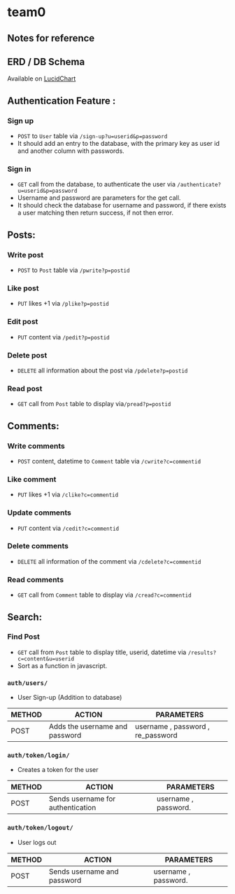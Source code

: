 # team0

## Notes for reference

## ERD / DB Schema
Available on [LucidChart](https://lucid.app/lucidchart/1e724cd3-96a3-4ccb-8882-86f0eb65a756/edit?viewport_loc=-190%2C116%2C2560%2C1168%2C0_0&invitationId=inv_dbb6ec66-c1e8-4a25-a315-0d4320e5f49c)

## Authentication Feature :
### Sign up
- `POST` to `User` table via `/sign-up?u=userid&p=password`
- It should add an entry to the database, with the primary key as user id and another column with passwords. 
### Sign in
- `GET` call from the database, to authenticate the user via `/authenticate?u=userid&p=password`
- Username and password are parameters for the get call.
- It should check the database for username and password, if there exists a user matching then return success, if not then error. 

## Posts:
### Write post
- `POST` to `Post` table via `/pwrite?p=postid`
### Like post
- `PUT` likes +1 via `/plike?p=postid`
### Edit post
- `PUT` content via `/pedit?p=postid`
### Delete post
- `DELETE` all information about the post via `/pdelete?p=postid`
### Read post
- `GET` call from `Post` table to display via`/pread?p=postid`

## Comments:
### Write comments
- `POST` content, datetime to `Comment` table via `/cwrite?c=commentid`
### Like comment
- `PUT` likes +1 via `/clike?c=commentid`
### Update comments
- `PUT` content via `/cedit?c=commentid`
### Delete comments
- `DELETE` all information of the comment via `/cdelete?c=commentid`
### Read comments
- `GET` call from `Comment` table to display via `/cread?c=commentid`

## Search:
### Find Post
- `GET` call from `Post` table to display title, userid, datetime via `/results?c=content&u=userid`
- Sort as a function in javascript. 

### `auth/users/`
- User Sign-up (Addition to database)

|  METHOD   |            ACTION                   |          PARAMETERS                |
| --------- | ----------------------------------- | ---------------------------------- |
|  POST     | Adds the username and password      | username , password , re_password  |

### `auth/token/login/`
- Creates a token for the user
  
| METHOD  |            ACTION                 |          PARAMETERS              |
|---------|-----------------------------------|----------------------------------|
| POST    |  Sends username for authentication| username , password.             |

### `auth/token/logout/`
- User logs out 

| METHOD  |            ACTION                 |          PARAMETERS              |
|---------|-----------------------------------|----------------------------------|
| POST    | Sends username and password       | username , password.             |
